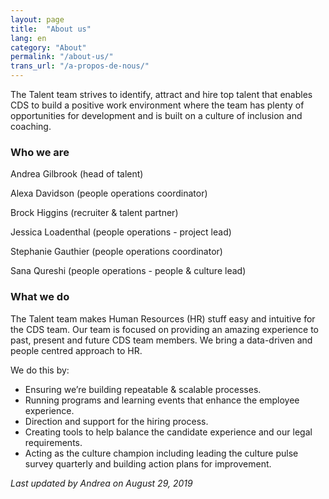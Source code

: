 ```yaml
---
layout: page
title:  "About us"
lang: en
category: "About"
permalink: "/about-us/"
trans_url: "/a-propos-de-nous/"
---
```

The Talent team strives to identify, attract and hire top talent that enables CDS to build a positive work environment where the team has plenty of opportunities for development and is built on a culture of inclusion and coaching.

### Who we are

Andrea Gilbrook (head of talent)

Alexa Davidson (people operations coordinator) 

Brock Higgins (recruiter & talent partner)

Jessica Loadenthal (people operations - project lead)

Stephanie Gauthier (people operations coordinator)

Sana Qureshi (people operations - people & culture lead)


### What we do

The Talent team makes Human Resources (HR) stuff easy and intuitive for the CDS team. Our team is focused on providing an amazing experience to past, present and future CDS team members. We bring a data-driven and people centred approach to HR. 

We do this by:

- Ensuring we’re building repeatable & scalable processes.
- Running programs and learning events that enhance the employee experience.
- Direction and support for the hiring process.
- Creating tools to help balance the candidate experience and our legal requirements.
- Acting as the culture champion including leading the culture pulse survey quarterly and building action plans for improvement.


 *Last updated by Andrea on August 29, 2019*
